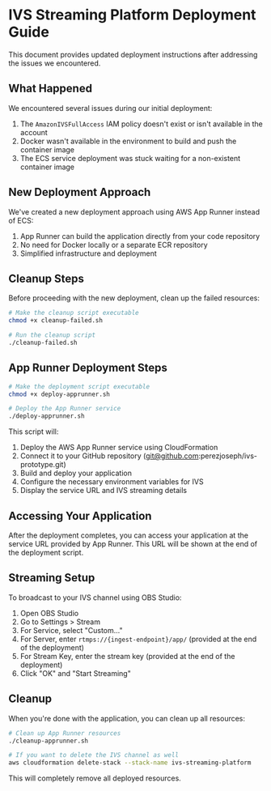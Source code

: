 # IVS Streaming Platform Deployment Guide

This document provides updated deployment instructions after addressing the issues we encountered.

## What Happened

We encountered several issues during our initial deployment:

1. The `AmazonIVSFullAccess` IAM policy doesn't exist or isn't available in the account
2. Docker wasn't available in the environment to build and push the container image
3. The ECS service deployment was stuck waiting for a non-existent container image

## New Deployment Approach

We've created a new deployment approach using AWS App Runner instead of ECS:

1. App Runner can build the application directly from your code repository
2. No need for Docker locally or a separate ECR repository
3. Simplified infrastructure and deployment

## Cleanup Steps

Before proceeding with the new deployment, clean up the failed resources:

```bash
# Make the cleanup script executable
chmod +x cleanup-failed.sh

# Run the cleanup script
./cleanup-failed.sh
```

## App Runner Deployment Steps

```bash
# Make the deployment script executable
chmod +x deploy-apprunner.sh

# Deploy the App Runner service
./deploy-apprunner.sh
```

This script will:
1. Deploy the AWS App Runner service using CloudFormation
2. Connect it to your GitHub repository (git@github.com:perezjoseph/ivs-prototype.git)
3. Build and deploy your application
4. Configure the necessary environment variables for IVS
5. Display the service URL and IVS streaming details

## Accessing Your Application

After the deployment completes, you can access your application at the service URL provided by App Runner. This URL will be shown at the end of the deployment script.

## Streaming Setup

To broadcast to your IVS channel using OBS Studio:

1. Open OBS Studio
2. Go to Settings > Stream
3. For Service, select "Custom..."
4. For Server, enter `rtmps://{ingest-endpoint}/app/` (provided at the end of the deployment)
5. For Stream Key, enter the stream key (provided at the end of the deployment)
6. Click "OK" and "Start Streaming"

## Cleanup

When you're done with the application, you can clean up all resources:

```bash
# Clean up App Runner resources
./cleanup-apprunner.sh

# If you want to delete the IVS channel as well
aws cloudformation delete-stack --stack-name ivs-streaming-platform
```

This will completely remove all deployed resources.